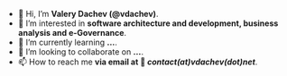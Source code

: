 - 👋 Hi, I’m **Valery Dachev (@vdachev)**.
- 👀 I’m interested in **software architecture and development, business analysis and e-Governance**.
- 🌱 I’m currently learning **&hellip;**.
- 💞️ I’m looking to collaborate on **&hellip;**.
- 📫 How to reach me **via email at 📧 *contact(at)vdachev(dot)net***.

<!---
vdachev/vdachev is a ✨ special ✨ repository because its `README.md` (this file) appears on your GitHub profile.
You can click the Preview link to take a look at your changes.
--->
